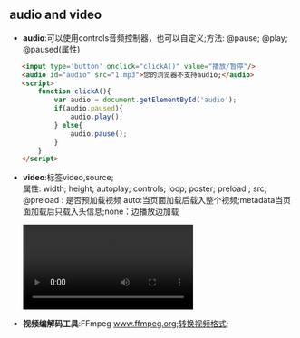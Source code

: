 ## audio and video

* **audio**:可以使用controls音频控制器，也可以自定义;方法: @pause; @play; @paused(属性)
```html
   <input type='button' onclick="clickA()" value="播放/暂停"/>
   <audio id="audio" src="1.mp3">您的浏览器不支持audio;</audio>
   <script>
       function clickA(){
           var audio = document.getElementById('audio');
           if(audio.paused){
               audio.play();
           } else{
               audio.pause();
           }
       }
   </script>
```

* **video**:标签video,source;<br/>
    属性: width;  height; autoplay; controls; loop; poster; preload ; src;
    @preload : 是否预加载视频  auto:当页面加载后载入整个视频;metadata当页面加载后只载入头信息;none：边播放边加载

   <video>
        <source src="beyond.mp3" controls type="audio/mpeg">
        <source src="beyond.wav" controls type="audio/wav">
        <source src="beyond.ogg" controls type="audio/ogg">
        your browser is not supporting audio
        <!-- 三种都不支持-->
        <embed src="">采用传统flash方案</embed>
        您的浏览器不支持video
   </video>



* **视频编解码工具**:FFmpeg  www.ffmpeg.org;转换视频格式;
